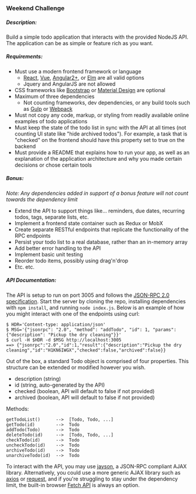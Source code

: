 ### Weekend Challenge

##### Description:
Build a simple todo application that interacts with the provided NodeJS API. The application can be as simple or feature rich as you want.

##### Requirements:
- Must use a modern frontend framework or language
  - [React](https://reactjs.org/), [Vue](https://vuejs.org/), [Angular2+](https://angular.io/), or [Elm](http://elm-lang.org/) are all valid options
  - Jquery and AngularJS are not allowed
- CSS frameworks like [Bootstrap](https://getbootstrap.com/) or [Material Design](https://material.angular.io/) are optional
- Maximum of three dependencies
  - Not counting frameworks, dev dependencies, or any build tools such as [Gulp](https://gulpjs.com/) or [Webpack](https://webpack.js.org/)
- Must not copy any code, markup, or styling from readily available online examples of todo applications
- Must keep the state of the todo list in sync with the API at all times (not counting UI state like "hide archived todos"). For example, a task that is "checked" on the frontend should have this property set to true on the backend
- Must provide a README that explains how to run your app, as well as an explanation of the application architecture and why you made certain decisions or chose certain tools

##### Bonus:
*Note: Any dependencies added in support of a bonus feature will not count towards the dependency limit*
- Extend the API to support things like... reminders, due dates, recurring todos, tags, separate lists, etc.
- Implement a frontend state container such as Redux or MobX
- Create separate RESTful endpoints that replicate the functionality of the RPC endpoints
- Persist your todo list to a real database, rather than an in-memory array
- Add better error handling to the API
- Implement basic unit testing
- Reorder todo items, possibly using drag'n'drop
- Etc. etc.

##### API Documentation:

The API is setup to run on port 3005 and follows the [JSON-RPC 2.0 specification](https://www.jsonrpc.org/specification). Start the server by cloning the repo, installing dependencies with `npm install`, and running `node index.js`. Below is an example of how you might interact with one of the endpoints using curl:
```
$ HDR='Content-type: application/json'
$ MSG='{"jsonrpc": "2.0", "method": "addTodo", "id": 1, "params": {"description": "Pickup the dry cleaning"}}'
$ curl -H $HDR -d $MSG http://localhost:3005
==> {"jsonrpc":"2.0","id":1,"result":{"description":"Pickup the dry cleaning","id":"H1KN6IWGX","checked":false,"archived":false}}
```

Out of the box, a standard Todo object is comprised of four properties. This structure can be extended or modified however you wish.
- description (string)
- id (string, auto-generated by the API)
- checked (boolean, API will default to false if not provided)
- archived (boolean, API will default to false if not provided)

Methods:
```
getTodoList()      -->  [Todo, Todo, ...]
getTodo(id)        -->  Todo
addTodo(Todo)      -->  Todo
deleteTodo(id)     -->  [Todo, Todo, ...]
checkTodo(id)      -->  Todo
uncheckTodo(id)    -->  Todo
archiveTodo(id)    -->  Todo
unarchiveTodo(id)  -->  Todo
```
To interact with the API, you may use [jayson](https://github.com/tedeh/jayson), a JSON-RPC compliant AJAX library. Alternatively, you could use a more generic AJAX library such as [axios](https://github.com/axios/axios) or [request](https://github.com/request/request), and if you're struggling to stay under the dependency limit, the built-in browser [Fetch API](https://developer.mozilla.org/en-US/docs/Web/API/Fetch_API) is always an option.
